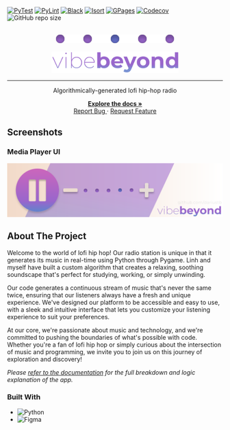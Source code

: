 <!-- PROJECT SHIELDS -->
[![PyTest][pytest]][pytest-url]
[![PyLint][pylint]][pylint-url]
[![Black][black]][black-url]
[![Isort][isort]][isort-url]
[![GPages][gpages]][gpages-url]
[![Codecov][codecov]][codecov-url]
![GitHub repo size][repo-size]

<!-- PROJECT LOGO -->
<br />
<div align="center">
    <a href="https://github.com/dariustb/vibebeyond">
        <img src="src/assets/_readme/vb_dots.svg" alt="VB Logo">
        <br><br>
        <img src="src/assets/_readme/vb_name.svg" height="50" alt="VB Name">
    </a>
    <hr>
    <!-- <h1>Vibe Beyond</h1> -->
    <p>Algorithmically-generated lofi hip-hop radio</p>
    <p>
        <a href="https://dariustb.github.io/VibeBeyond/">
            <strong>Explore the docs »</strong>
        </a>
        <br />
        <a href="https://github.com/dariustb/vibebeyond/issues">
            Report Bug
        </a>
        ·
        <a href="https://github.com/dariustb/vibebeyond/issues">
            Request Feature
        </a>
    </p>
</div>

<!-- DEMO VIDEO / SCREENSHOTS -->
## Screenshots
### Media Player UI
![Player UI](src/assets/_readme/vb_player.svg)

<!-- ABOUT THE PROJECT -->
## About The Project
Welcome to the world of lofi hip hop! Our radio station is unique in that it generates its music in real-time using Python through Pygame. Linh and myself have built a custom algorithm that creates a relaxing, soothing soundscape that's perfect for studying, working, or simply unwinding.

Our code generates a continuous stream of music that's never the same twice, ensuring that our listeners always have a fresh and unique experience. We've designed our platform to be accessible and easy to use, with a sleek and intuitive interface that lets you customize your listening experience to suit your preferences.

At our core, we're passionate about music and technology, and we're committed to pushing the boundaries of what's possible with code. Whether you're a fan of lofi hip hop or simply curious about the intersection of music and programming, we invite you to join us on this journey of exploration and discovery!

_Please [refer to the documentation][docs] for the full breakdown and logic explanation of the app._

### Built With
* ![Python][python.io]
* ![Figma][figma.io]

<!-- MARKDOWN LINKS & IMAGES -->
<!-- https://www.markdownguide.org/basic-syntax/#reference-style-links -->

[docs]:     https://dariustb.github.io/VibeBeyond/

<!-- Technologies -->
[python]:   https://www.python.org/

<!-- Featured media -->

<!-- CI Test badges -->
[pytest]:   https://github.com/dariustb/VibeBeyond/actions/workflows/pytest.yml/badge.svg
[pylint]:   https://github.com/dariustb/VibeBeyond/actions/workflows/pylint.yml/badge.svg
[black]:    https://github.com/dariustb/VibeBeyond/actions/workflows/black.yml/badge.svg
[isort]:    https://github.com/dariustb/VibeBeyond/actions/workflows/isort.yml/badge.svg
[gpages]:   https://github.com/dariustb/VibeBeyond/actions/workflows/pages/pages-build-deployment/badge.svg
[codecov]:  https://codecov.io/gh/dariustb/VibeBeyond/graph/badge.svg?token=APDVMI7QYQ

[pytest-url]:   https://github.com/dariustb/VibeBeyond/actions/workflows/pytest.yml
[pylint-url]:   https://github.com/dariustb/VibeBeyond/actions/workflows/pylint.yml
[black-url]:    https://github.com/dariustb/VibeBeyond/actions/workflows/black.yml
[isort-url]:    https://github.com/dariustb/VibeBeyond/actions/workflows/isort.yml
[gpages-url]:   https://github.com/dariustb/VibeBeyond/actions/workflows/pages/pages-build-deployment
[codecov-url]:  https://codecov.io/gh/dariustb/VibeBeyond

<!-- Markdown Badges -->
[repo-size]:    https://img.shields.io/github/repo-size/dariustb/VibeBeyond
[python.io]:    https://img.shields.io/badge/python-3670A0?style=for-the-badge&logo=python&logoColor=ffdd54
[figma.io]:     https://img.shields.io/badge/figma-%23F24E1E.svg?style=for-the-badge&logo=figma&logoColor=white
